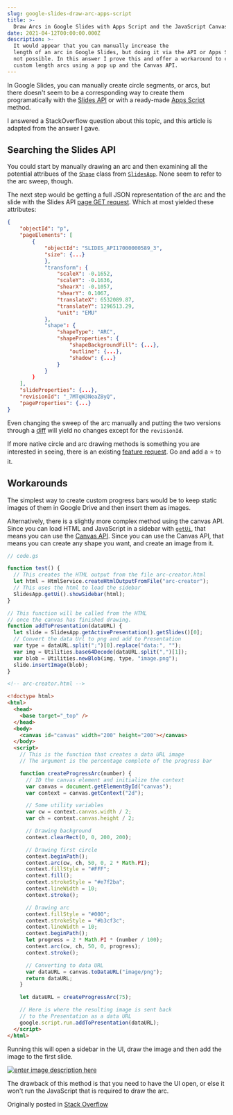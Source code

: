 ```yaml
---
slug: google-slides-draw-arc-apps-script
title: >-
  Draw Arcs in Google Slides with Apps Script and the JavaScript Canvas API
date: 2021-04-12T00:00:00.000Z
description: >-
  It would appear that you can manually increase the
  length of an arc in Google Slides, but doing it via the API or Apps Script is
  not possible. In this answer I prove this and offer a workaround to creating
  custom length arcs using a pop up and the Canvas API.
---
```


In Google Slides, you can manually create circle segments, or arcs, but there doesn't seem to be a corresponding way to create them programatically with the [Slides API](https://developers.google.com/slides/api) or with a ready-made [Apps Script](https://developers.google.com/apps-script) method.

I answered a StackOverflow question about this topic, and this article is adapted from the answer I gave.

## Searching the Slides API

You could start by manually drawing an arc and then examining all the potential attribues of the [`Shape`](https://developers.google.com/apps-script/reference/slides/shape) class from [`SlidesApp`](https://developers.google.com/apps-script/reference/slides/slides-app). None seem to refer to the arc sweep, though.

The next step would be getting a full JSON representation of the arc and the slide with the Slides API [page GET request](https://developers.google.com/slides/reference/rest/v1/presentations.pages/get). Which at most yielded these attributes:

```json
{
	"objectId": "p",
	"pageElements": [
		{
			"objectId": "SLIDES_API17000000589_3",
			"size": {...}
			},
			"transform": {
				"scaleX": -0.1652,
				"scaleY": -0.1636,
				"shearX": -0.1057,
				"shearY": 0.1067,
				"translateX": 6532089.87,
				"translateY": 1296513.29,
				"unit": "EMU"
			},
			"shape": {
				"shapeType": "ARC",
				"shapeProperties": {
					"shapeBackgroundFill": {...},
					"outline": {...},
					"shadow": {...}
				}
			}
		}
	],
	"slideProperties": {...},
	"revisionId": "_7MTqW3NeaZ8yQ",
	"pageProperties": {...}
}
```

Even changing the sweep of the arc manually and putting the two versions through a [diff](https://en.wikipedia.org/wiki/Diff) will yield no changes except for the `revisionId`.

If more native circle and arc drawing methods is something you are interested in seeing, there is an existing [feature request](https://issuetracker.google.com/issues/new?component=191598&template=823918). Go and add a ⭐ to it.

## Workarounds

The simplest way to create custom progress bars would be to keep static images of them in Google Drive and then insert them as images.

Alternatively, there is a slightly more complex method using the canvas API. Since you can load HTML and JavaScript in a sidebar with [`getUi`](<https://developers.google.com/apps-script/reference/slides/slides-app?hl=en#getUi()>), that means you can use the [Canvas API](https://developer.mozilla.org/en-US/docs/Web/API/Canvas_API). Since you can use the Canvas API, that means you can create any shape you want, and create an image from it.

```js
// code.gs

function test() {
  // This creates the HTML output from the file arc-creator.html
  let html = HtmlService.createHtmlOutputFromFile("arc-creator");
  // This uses the html to load the sidebar
  SlidesApp.getUi().showSidebar(html);
}

// This function will be called from the HTML
// once the canvas has finished drawing.
function addToPresentation(dataURL) {
  let slide = SlidesApp.getActivePresentation().getSlides()[0];
  // Convert the data Url to png and add to Presentation
  var type = dataURL.split(";")[0].replace("data:", "");
  var img = Utilities.base64Decode(dataURL.split(",")[1]);
  var blob = Utilities.newBlob(img, type, "image.png");
  slide.insertImage(blob);
}
```

```html
<!-- arc-creator.html -->

<!doctype html>
<html>
  <head>
    <base target="_top" />
  </head>
  <body>
    <canvas id="canvas" width="200" height="200"></canvas>
  </body>
  <script>
    // This is the function that creates a data URL image
    // The argument is the percentage complete of the progress bar

    function createProgressArc(number) {
      // ID the canvas element and initialize the context
      var canvas = document.getElementById("canvas");
      var context = canvas.getContext("2d");

      // Some utility variables
      var cw = context.canvas.width / 2;
      var ch = context.canvas.height / 2;

      // Drawing background
      context.clearRect(0, 0, 200, 200);

      // Drawing first circle
      context.beginPath();
      context.arc(cw, ch, 50, 0, 2 * Math.PI);
      context.fillStyle = "#FFF";
      context.fill();
      context.strokeStyle = "#e7f2ba";
      context.lineWidth = 10;
      context.stroke();

      // Drawing arc
      context.fillStyle = "#000";
      context.strokeStyle = "#b3cf3c";
      context.lineWidth = 10;
      context.beginPath();
      let progress = 2 * Math.PI * (number / 100);
      context.arc(cw, ch, 50, 0, progress);
      context.stroke();

      // Converting to data URL
      var dataURL = canvas.toDataURL("image/png");
      return dataURL;
    }

    let dataURL = createProgressArc(75);

    // Here is where the resulting image is sent back
    // to the Presentation as a data URL
    google.script.run.addToPresentation(dataURL);
  </script>
</html>
```

Running this will open a sidebar in the UI, draw the image and then add the image to the first slide.

[![enter image description here][1]][1]

The drawback of this method is that you need to have the UI open, or else it won't run the JavaScript that is required to draw the arc.

[1]: https://i.stack.imgur.com/V2uF4.png

Originally posted in [Stack Overflow](https://stackoverflow.com/questions/67022218/increase-the-length-of-arc-programmatically/67059323#67059323)
